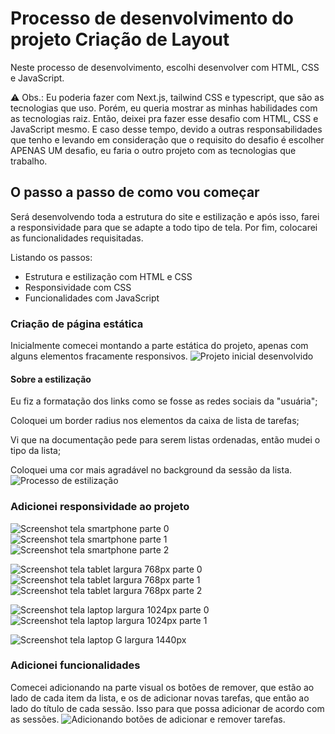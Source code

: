 # Processo de desenvolvimento do projeto Criação de Layout
Neste processo de desenvolvimento, escolhi desenvolver com HTML, CSS e JavaScript.

⚠️ Obs.: Eu poderia fazer com Next.js, tailwind CSS e typescript, que são as tecnologias que uso. Porém, eu queria mostrar as minhas habilidades com as tecnologias raiz. Então, deixei pra fazer esse desafio com HTML, CSS e JavaScript mesmo. E caso desse tempo, devido a outras responsabilidades que tenho e levando em consideração que o requisito do desafio é escolher APENAS UM desafio, eu faria o outro projeto com as tecnologias que trabalho.


## O passo a passo de como vou começar
Será desenvolvendo toda a estrutura do site e estilização e após isso, farei a responsividade para que se adapte a todo tipo de tela. Por fim, colocarei as funcionalidades requisitadas.

Listando os passos:
- Estrutura e estilização com HTML e CSS
- Responsividade com CSS
- Funcionalidades com JavaScript

### Criação de página estática
Inicialmente comecei montando a parte estática do projeto, apenas com alguns elementos fracamente responsivos.
![Projeto inicial desenvolvido](./images-doc/projeto_inicial.png)

#### Sobre a estilização
Eu fiz a formatação dos links como se fosse as redes sociais da "usuária";

Coloquei um border radius nos elementos da caixa de lista de tarefas;

Vi que na documentação pede para serem listas ordenadas, então mudei o tipo da lista;

Coloquei uma cor mais agradável no background da sessão da lista.
![Processo de estilização](./images-doc/image-estilizacao.png)


### Adicionei responsividade ao projeto
![Screenshot tela smartphone parte 0](./images-doc/image.png)
![Screenshot tela smartphone parte 1](./images-doc/image-1.png)
![Screenshot tela smartphone parte 2](./images-doc/image-2.png)

![Screenshot tela tablet largura 768px parte 0](./images-doc/image-3.png)
![Screenshot tela tablet largura 768px parte 1](./images-doc/image-4.png)
![Screenshot tela tablet largura 768px parte 2](./images-doc/image-5.png)

![Screenshot tela laptop largura 1024px parte 0](./images-doc/image-6.png)
![Screenshot tela laptop largura 1024px parte 1](./images-doc/image-7.png)

![Screenshot tela laptop G largura 1440px](./images-doc/image-8.png)

### Adicionei funcionalidades
Comecei adicionando na parte visual os botões de remover, que estão ao lado de cada item da lista, e os de adicionar novas tarefas, que então ao lado do título de cada sessão. Isso para que possa adicionar de acordo com as sessões.
![Adicionando botões de adicionar e remover tarefas.](./images-doc/image-addbtns.png)